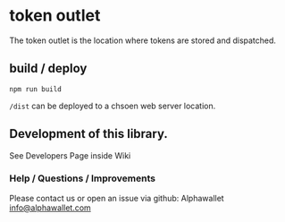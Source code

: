 # token outlet

The token outlet is the location where tokens are stored and dispatched.

## build / deploy

`npm run build`

`/dist` can be deployed to a chsoen web server location.

## Development of this library.

See Developers Page inside Wiki

### Help / Questions / Improvements

Please contact us or open an issue via github:
Alphawallet <info@alphawallet.com>
